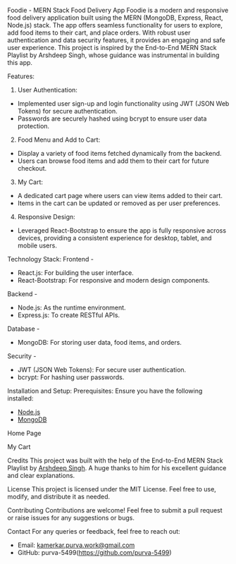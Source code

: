 Foodie - MERN Stack Food Delivery App
Foodie is a modern and responsive food delivery application built using the MERN (MongoDB, Express, React, Node.js) stack. The app offers seamless functionality for users to explore, add food items to their cart, and place orders. With robust user authentication and data security features, it provides an engaging and safe user experience.
This project is inspired by the End-to-End MERN Stack Playlist by Arshdeep Singh, whose guidance was instrumental in building this app.

 Features:
 1. User Authentication:
- Implemented user sign-up and login functionality using JWT (JSON Web Tokens) for secure authentication.
- Passwords are securely hashed using bcrypt to ensure user data protection.
 2. Food Menu and Add to Cart:
- Display a variety of food items fetched dynamically from the backend.
- Users can browse food items and add them to their cart for future checkout.
 3. My Cart:
- A dedicated cart page where users can view items added to their cart.
- Items in the cart can be updated or removed as per user preferences.
 4. Responsive Design:
- Leveraged React-Bootstrap to ensure the app is fully responsive across devices, providing a consistent experience for desktop, tablet, and mobile users.

 Technology Stack:
 Frontend -
- React.js: For building the user interface.
- React-Bootstrap: For responsive and modern design components.

 Backend - 
- Node.js: As the runtime environment.
- Express.js: To create RESTful APIs.

 Database - 
- MongoDB: For storing user data, food items, and orders.

 Security - 
- JWT (JSON Web Tokens): For secure user authentication.
- bcrypt: For hashing user passwords.


 Installation and Setup:
 Prerequisites:
Ensure you have the following installed:
- [Node.js](https://nodejs.org/)
- [MongoDB](https://www.mongodb.com/)



 Home Page


 My Cart




 Credits
This project was built with the help of the End-to-End MERN Stack Playlist by [Arshdeep Singh](https://www.youtube.com/channel/UCNYhCd8Pv69M2NlJndkFzbg). A huge thanks to him for his excellent guidance and clear explanations.


 License
This project is licensed under the MIT License. Feel free to use, modify, and distribute it as needed.



 Contributing
Contributions are welcome! Feel free to submit a pull request or raise issues for any suggestions or bugs.



 Contact
For any queries or feedback, feel free to reach out:
- Email: kamerkar.purva.work@gmail.com
- GitHub: purva-5499(https://github.com/purva-5499)
